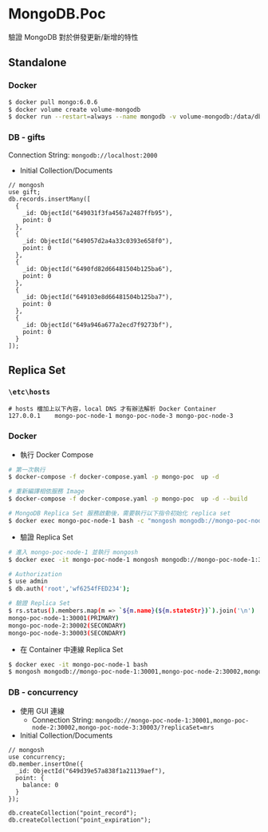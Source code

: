 # MongoDB.Poc

驗證 MongoDB 對於併發更新/新增的特性

## Standalone

### Docker

```bash
$ docker pull mongo:6.0.6
$ docker volume create volume-mongodb
$ docker run --restart=always --name mongodb -v volume-mongodb:/data/db -p 2000:27017 -d mongo:6.0.6
```

### DB - gifts

Connection String: `mongodb://localhost:2000`

- Initial Collection/Documents

```text
// mongosh
use gift;
db.records.insertMany([
  {
    _id: ObjectId("649031f3fa4567a2487ffb95"),
    point: 0
  },
  {
    _id: ObjectId("649057d2a4a33c0393e658f0"),
    point: 0
  },
  {
    _id: ObjectId("6490fd82d66481504b125ba6"),
    point: 0
  },
  {
    _id: ObjectId("649103e8d66481504b125ba7"),
    point: 0
  },
  {
    _id: ObjectId("649a946a677a2ecd7f9273bf"),
    point: 0
  }
]);
```

## Replica Set

### `\etc\hosts`

```plain
# hosts 檔加上以下內容，local DNS 才有辦法解析 Docker Container
127.0.0.1    mongo-poc-node-1 mongo-poc-node-3 mongo-poc-node-3
```

### Docker

- 執行 Docker Compose

```bash
# 第一次執行
$ docker-compose -f docker-compose.yaml -p mongo-poc  up -d

# 重新編譯相依服務 Image
$ docker-compose -f docker-compose.yaml -p mongo-poc  up -d --build

# MongoDB Replica Set 服務啟動後，需要執行以下指令初始化 replica set
$ docker exec mongo-poc-node-1 bash -c "mongosh mongodb://mongo-poc-node-1:30001 < /data/init-replica.js"
```

- 驗證 Replica Set

```bash
# 進入 mongo-poc-node-1 並執行 mongosh
$ docker exec -it mongo-poc-node-1 mongosh mongodb://mongo-poc-node-1:30001

# Authorization
$ use admin
$ db.auth('root','wf6254fFED234');

# 驗證 Replica Set
$ rs.status().members.map(m => `${m.name}(${m.stateStr})`).join('\n')
mongo-poc-node-1:30001(PRIMARY)
mongo-poc-node-2:30002(SECONDARY)
mongo-poc-node-3:30003(SECONDARY)
```

- 在 Container 中連線 Replica Set

```bash
$ docker exec -it mongo-poc-node-1 bash
$ mongosh mongodb://mongo-poc-node-1:30001,mongo-poc-node-2:30002,mongo-poc-node-1:30003/?replicaSet=mrs
```

### DB - concurrency

- 使用 GUI 連線
    - Connection String: `mongodb://mongo-poc-node-1:30001,mongo-poc-node-2:30002,mongo-poc-node-3:30003/?replicaSet=mrs`
- Initial Collection/Documents

```text
// mongosh
use concurrency;
db.member.insertOne({
  _id: ObjectId("649d39e57a838f1a21139aef"),
  point: {
    balance: 0
  }
});

db.createCollection("point_record");
db.createCollection("point_expiration");
```